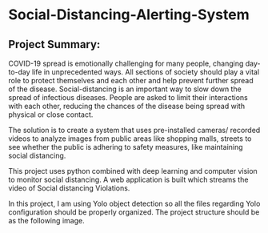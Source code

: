 # Social-Distancing-Alerting-System

## Project Summary:
COVID-19 spread is emotionally challenging for many people, changing day-to-day life in unprecedented ways. All sections of society should play a vital role to protect themselves and each other and help prevent further spread of the disease. Social-distancing is an important way to slow down the spread of infectious diseases. People are asked to limit their interactions with each other, reducing the chances of the disease being spread with physical or close contact.  

The solution is to create a system that uses pre-installed cameras/ recorded videos to analyze images from public areas like shopping malls, streets to see whether the public is adhering to safety measures, like maintaining social distancing.  

This project uses python combined with deep learning and computer vision to monitor social distancing. A web application is built which streams the video of  Social distancing Violations.  

In this project, I am using Yolo object detection so all the files regarding Yolo configuration should be properly organized. The project structure should be as the following image.  
